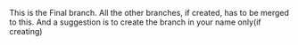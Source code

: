 This is the Final branch. 
All the other branches, if created, has to be merged to this.
And a suggestion is to create the branch in your name only(if creating)
